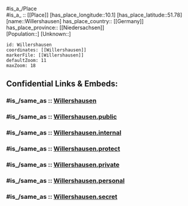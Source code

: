 ﻿---
confidential: public
isDeleted: false
location:
- 51.78
- 10.1
mapmarker: city
mapzoom:
- 7
- 12
SpocWebEntityId: 35621
tags:
- geo/City
type: City
---

#is_a_/Place  
#is_a_ :: [[Place]] 
[has_place_longitude::10.1] 
[has_place_latitude::51.78] 
[name::Willershausen] 
has_place_country:: [[Germany]]  
has_place_province:: [[Niedersachsen]]  
[Population::] 
[Unknown::] 


```leaflet
id: Willershausen
coordinates: [[Willershausen]] 
markerFile: [[Willershausen]] 
defaultZoom: 11 
maxZoom: 18
```


## Confidential Links & Embeds: 

### #is_/same_as :: [Willershausen](/_Standards/Earth/Continent/Europe/Europe~Central/Germany/Germany~West/Niedersachsen/counties~Niedersachsen/Northeim/cities~Northeim/Kalefeld/boroughs~Kalefeld/Willershausen.md) 

### #is_/same_as :: [Willershausen.public](/_public/Earth/Continent/Europe/Europe~Central/Germany/Germany~West/Niedersachsen/counties~Niedersachsen/Northeim/cities~Northeim/Kalefeld/boroughs~Kalefeld/Willershausen.public.md) 

### #is_/same_as :: [Willershausen.internal](/_internal/Earth/Continent/Europe/Europe~Central/Germany/Germany~West/Niedersachsen/counties~Niedersachsen/Northeim/cities~Northeim/Kalefeld/boroughs~Kalefeld/Willershausen.internal.md) 

### #is_/same_as :: [Willershausen.protect](/_protect/Earth/Continent/Europe/Europe~Central/Germany/Germany~West/Niedersachsen/counties~Niedersachsen/Northeim/cities~Northeim/Kalefeld/boroughs~Kalefeld/Willershausen.protect.md) 

### #is_/same_as :: [Willershausen.private](/_private/Earth/Continent/Europe/Europe~Central/Germany/Germany~West/Niedersachsen/counties~Niedersachsen/Northeim/cities~Northeim/Kalefeld/boroughs~Kalefeld/Willershausen.private.md) 

### #is_/same_as :: [Willershausen.personal](/_personal/Earth/Continent/Europe/Europe~Central/Germany/Germany~West/Niedersachsen/counties~Niedersachsen/Northeim/cities~Northeim/Kalefeld/boroughs~Kalefeld/Willershausen.personal.md) 

### #is_/same_as :: [Willershausen.secret](/_secret/Earth/Continent/Europe/Europe~Central/Germany/Germany~West/Niedersachsen/counties~Niedersachsen/Northeim/cities~Northeim/Kalefeld/boroughs~Kalefeld/Willershausen.secret.md)

